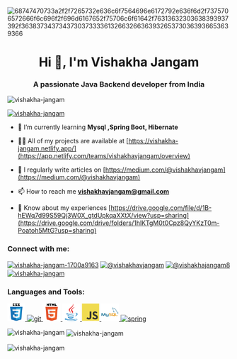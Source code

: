 ![68747470733a2f2f7265732e636c6f7564696e6172792e636f6d2f7375706572666f6c696f2f696d6167652f75706c6f61642f76313632303638393937392f36383734373437303733336132663266363932653730363936653639366](https://user-images.githubusercontent.com/101566433/176946396-1c002ae5-0c87-4df4-bb4f-bb81aa6e99be.gif)

<h1 align="center">Hi 👋, I'm Vishakha Jangam</h1>
<h3 align="center">A passionate Java Backend developer from India</h3>

<p align="left"> <img src="https://komarev.com/ghpvc/?username=vishakha-jangam&label=Profile%20views&color=0e75b6&style=flat" alt="vishakha-jangam" /> </p>

<p align="left"> <a href="https://github.com/ryo-ma/github-profile-trophy"><img src="https://github-profile-trophy.vercel.app/?username=vishakha-jangam" alt="vishakha-jangam" /></a> </p>

- 🌱 I’m currently learning **Mysql ,Spring Boot, Hibernate**

- 👨‍💻 All of my projects are available at [https://vishakha-jangam.netlify.app/](https://app.netlify.com/teams/vishakhavjangam/overview)

- 📝 I regularly write articles on [https://medium.com/@vishakhavjangam](https://medium.com/@vishakhavjangam)

- 📫 How to reach me **vishakhavjangam@gmail.com**

- 📄 Know about my experiences [https://drive.google.com/file/d/1B-hEWq7d99S59Qj3W0X_gtdUpkqaXXtX/view?usp=sharing](https://drive.google.com/drive/folders/1hlKTgM0t0Cpz8QyYKzT0m-Poatoh5MtG?usp=sharing)

<h3 align="left">Connect with me:</h3>
<p align="left">
<a href="https://linkedin.com/in/vishakha-jangam-1700a9163" target="blank"><img align="center" src="https://raw.githubusercontent.com/rahuldkjain/github-profile-readme-generator/master/src/images/icons/Social/linked-in-alt.svg" alt="vishakha-jangam-1700a9163" height="30" width="40" /></a>
<a href="https://medium.com/@vishakhavjangam" target="blank"><img align="center" src="https://raw.githubusercontent.com/rahuldkjain/github-profile-readme-generator/master/src/images/icons/Social/medium.svg" alt="@vishakhavjangam" height="30" width="40" /></a>
<a href="https://www.hackerrank.com/@vishakhajangam8" target="blank"><img align="center" src="https://raw.githubusercontent.com/rahuldkjain/github-profile-readme-generator/master/src/images/icons/Social/hackerrank.svg" alt="@vishakhajangam8" height="30" width="40" /></a>
<a href="https://www.leetcode.com/vishakha-jangam" target="blank"><img align="center" src="https://raw.githubusercontent.com/rahuldkjain/github-profile-readme-generator/master/src/images/icons/Social/leet-code.svg" alt="vishakha-jangam" height="30" width="40" /></a>
</p>

<h3 align="left">Languages and Tools:</h3>
<p align="left"> <a href="https://www.w3schools.com/css/" target="_blank" rel="noreferrer"> <img src="https://raw.githubusercontent.com/devicons/devicon/master/icons/css3/css3-original-wordmark.svg" alt="css3" width="40" height="40"/> </a> <a href="https://git-scm.com/" target="_blank" rel="noreferrer"> <img src="https://www.vectorlogo.zone/logos/git-scm/git-scm-icon.svg" alt="git" width="40" height="40"/> </a> <a href="https://www.w3.org/html/" target="_blank" rel="noreferrer"> <img src="https://raw.githubusercontent.com/devicons/devicon/master/icons/html5/html5-original-wordmark.svg" alt="html5" width="40" height="40"/> </a> <a href="https://www.java.com" target="_blank" rel="noreferrer"> <img src="https://raw.githubusercontent.com/devicons/devicon/master/icons/java/java-original.svg" alt="java" width="40" height="40"/> </a> <a href="https://developer.mozilla.org/en-US/docs/Web/JavaScript" target="_blank" rel="noreferrer"> <img src="https://raw.githubusercontent.com/devicons/devicon/master/icons/javascript/javascript-original.svg" alt="javascript" width="40" height="40"/> </a> <a href="https://www.mysql.com/" target="_blank" rel="noreferrer"> <img src="https://raw.githubusercontent.com/devicons/devicon/master/icons/mysql/mysql-original-wordmark.svg" alt="mysql" width="40" height="40"/> </a> <a href="https://spring.io/" target="_blank" rel="noreferrer"> <img src="https://www.vectorlogo.zone/logos/springio/springio-icon.svg" alt="spring" width="40" height="40"/> </a> </p>

<p><img align="left" src="https://github-readme-stats.vercel.app/api/top-langs?username=vishakha-jangam&show_icons=true&locale=en&layout=compact" alt="vishakha-jangam" /></p>

<p>&nbsp;<img align="center" src="https://github-readme-stats.vercel.app/api?username=vishakha-jangam&show_icons=true&locale=en" alt="vishakha-jangam" /></p>

<p><img align="center" src="https://github-readme-streak-stats.herokuapp.com/?user=vishakha-jangam&" alt="vishakha-jangam" /></p>
